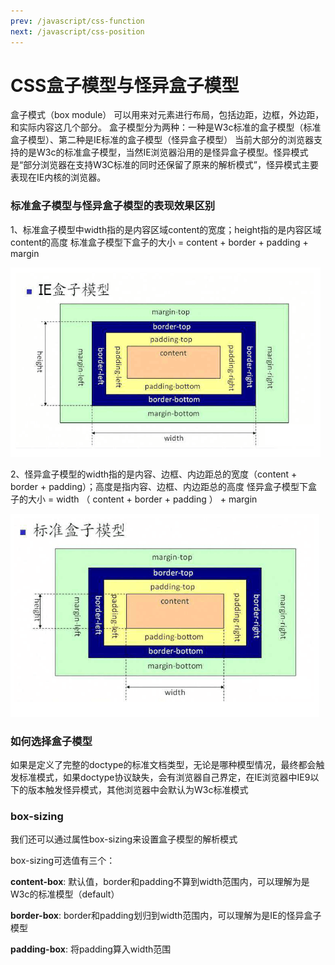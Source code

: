 ```yaml
---
prev: /javascript/css-function
next: /javascript/css-position
---
```


# CSS盒子模型与怪异盒子模型
盒子模式（box module） 可以用来对元素进行布局，包括边距，边框，外边距，和实际内容这几个部分。
盒子模型分为两种：一种是W3c标准的盒子模型（标准盒子模型）、第二种是IE标准的盒子模型（怪异盒子模型）
当前大部分的浏览器支持的是W3c的标准盒子模型，当然IE浏览器沿用的是怪异盒子模型。怪异模式是“部分浏览器在支持W3C标准的同时还保留了原来的解析模式”，怪异模式主要表现在IE内核的浏览器。

### 标准盒子模型与怪异盒子模型的表现效果区别

1、标准盒子模型中width指的是内容区域content的宽度；height指的是内容区域content的高度
标准盒子模型下盒子的大小 = content + border + padding + margin

![css3](../images/common/ie-box.jpg)

2、怪异盒子模型的width指的是内容、边框、内边距总的宽度（content + border + padding）；高度是指内容、边框、内边距总的高度
怪异盒子模型下盒子的大小 = width （ content + border + padding ） + margin

![css3](../images/common/stand-box.jpg)


### 如何选择盒子模型
如果是定义了完整的doctype的标准文档类型，无论是哪种模型情况，最终都会触发标准模式，如果doctype协议缺失，会有浏览器自己界定，在IE浏览器中IE9以下的版本触发怪异模式，其他浏览器中会默认为W3c标准模式

### box-sizing
我们还可以通过属性box-sizing来设置盒子模型的解析模式

box-sizing可选值有三个：

**content-box**: 默认值，border和padding不算到width范围内，可以理解为是W3c的标准模型（default）

**border-box**: border和padding划归到width范围内，可以理解为是IE的怪异盒子模型

**padding-box**: 将padding算入width范围
